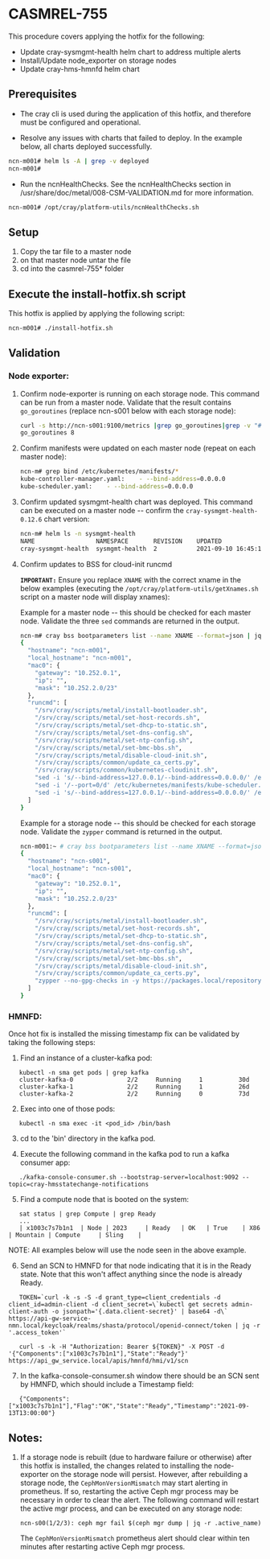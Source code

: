 # CASMREL-755

This procedure covers applying the hotfix for the following:

* Update cray-sysmgmt-health helm chart to address multiple alerts
* Install/Update node_exporter on storage nodes
* Update cray-hms-hmnfd helm chart

## Prerequisites

* The cray cli is used during the application of this hotfix, and therefore must be configured and operational.

* Resolve any issues with charts that failed to deploy. In the example below, all charts deployed successfully.

```bash
ncn-m001# helm ls -A | grep -v deployed
ncn-m001#
```

* Run the ncnHealthChecks. See the ncnHealthChecks section in /usr/share/doc/metal/008-CSM-VALIDATION.md for more information.

```bash
ncn-m001# /opt/cray/platform-utils/ncnHealthChecks.sh
```

## Setup

1. Copy the tar file to a master node
2. on that master node untar the file
3. cd into the casmrel-755* folder

## Execute the install-hotfix.sh script

This hotfix is applied by applying the following script:

```bash
ncn-m001# ./install-hotfix.sh
```

## Validation

### Node exporter:

1. Confirm node-exporter is running on each storage node. This command can be run from a master node.  Validate that the result contains `go_goroutines` (replace ncn-s001 below with each storage node):

   ```bash
   curl -s http://ncn-s001:9100/metrics |grep go_goroutines|grep -v "#"
   go_goroutines 8
   ```

1. Confirm manifests were updated on each master node (repeat on each master node):

   ```bash
   ncn-m# grep bind /etc/kubernetes/manifests/*
   kube-controller-manager.yaml:    - --bind-address=0.0.0.0
   kube-scheduler.yaml:    - --bind-address=0.0.0.0
   ```

1. Confirm updated sysmgmt-health chart was deployed.  This command can be executed on a master node -- confirm the `cray-sysmgmt-health-0.12.6` chart version:

   ```bash
   ncn-m# helm ls -n sysmgmt-health
   NAME               	NAMESPACE     	REVISION	UPDATED                               	STATUS  	CHART                     	APP VERSION
   cray-sysmgmt-health	sysmgmt-health	2       	2021-09-10 16:45:12.00113666 +0000 UTC	deployed	cray-sysmgmt-health-0.12.6      8.15.4
   ```

1. Confirm updates to BSS for cloud-init runcmd

   **`IMPORTANT:`** Ensure you replace `XNAME` with the correct xname in the below examples (executing the `/opt/cray/platform-utils/getXnames.sh` script on a master node will display xnames):

   Example for a master node -- this should be checked for each master node.  Validate the three `sed` commands are returned in the output.

   ```bash
   ncn-m# cray bss bootparameters list --name XNAME --format=json | jq '.[]|."cloud-init"."user-data"'
   {
     "hostname": "ncn-m001",
     "local_hostname": "ncn-m001",
     "mac0": {
       "gateway": "10.252.0.1",
       "ip": "",
       "mask": "10.252.2.0/23"
     },
     "runcmd": [
       "/srv/cray/scripts/metal/install-bootloader.sh",
       "/srv/cray/scripts/metal/set-host-records.sh",
       "/srv/cray/scripts/metal/set-dhcp-to-static.sh",
       "/srv/cray/scripts/metal/set-dns-config.sh",
       "/srv/cray/scripts/metal/set-ntp-config.sh",
       "/srv/cray/scripts/metal/set-bmc-bbs.sh",
       "/srv/cray/scripts/metal/disable-cloud-init.sh",
       "/srv/cray/scripts/common/update_ca_certs.py",
       "/srv/cray/scripts/common/kubernetes-cloudinit.sh",
       "sed -i 's/--bind-address=127.0.0.1/--bind-address=0.0.0.0/' /etc/kubernetes/manifests/kube-controller-manager.yaml",
       "sed -i '/--port=0/d' /etc/kubernetes/manifests/kube-scheduler.yaml",
       "sed -i 's/--bind-address=127.0.0.1/--bind-address=0.0.0.0/' /etc/kubernetes/manifests/kube-scheduler.yaml"
     ]
   }
   ```

   Example for a storage node -- this should be checked for each storage node.  Validate the `zypper` command is returned in the output.

   ```bash
   ncn-m001:~ # cray bss bootparameters list --name XNAME --format=json | jq '.[]|."cloud-init"."user-data"'
   {
     "hostname": "ncn-s001",
     "local_hostname": "ncn-s001",
     "mac0": {
       "gateway": "10.252.0.1",
       "ip": "",
       "mask": "10.252.2.0/23"
     },
     "runcmd": [
       "/srv/cray/scripts/metal/install-bootloader.sh",
       "/srv/cray/scripts/metal/set-host-records.sh",
       "/srv/cray/scripts/metal/set-dhcp-to-static.sh",
       "/srv/cray/scripts/metal/set-dns-config.sh",
       "/srv/cray/scripts/metal/set-ntp-config.sh",
       "/srv/cray/scripts/metal/set-bmc-bbs.sh",
       "/srv/cray/scripts/metal/disable-cloud-init.sh",
       "/srv/cray/scripts/common/update_ca_certs.py",
       "zypper --no-gpg-checks in -y https://packages.local/repository/casmrel-755/cray-node-exporter-1.2.2.1-1.x86_64.rpm"
     ]
   }
   ```

### HMNFD:

Once hot fix is installed the missing timestamp fix can be validated by taking the following steps:

1. Find an instance of a cluster-kafka pod:

```
   kubectl -n sma get pods | grep kafka
   cluster-kafka-0               2/2     Running     1          30d
   cluster-kafka-1               2/2     Running     1          26d
   cluster-kafka-2               2/2     Running     0          73d
```

2. Exec into one of those pods:

```
   kubectl -n sma exec -it <pod_id> /bin/bash
```

3. cd to the 'bin' directory in the kafka pod.

4. Execute the following command in the kafka pod to run a kafka consumer app:

```
   ./kafka-console-consumer.sh --bootstrap-server=localhost:9092 --topic=cray-hmsstatechange-notifications
```

5. Find a compute node that is booted on the system:

```
   sat status | grep Compute | grep Ready
   ...
   | x1003c7s7b1n1  | Node | 2023     | Ready   | OK   | True    | X86  | Mountain | Compute     | Sling    |
```

NOTE: All examples below will use the node seen in the above example.

6. Send an SCN to HMNFD for that node indicating that it is in the Ready state.  Note that this won't affect anything since the node is already Ready.

```
   TOKEN=`curl -k -s -S -d grant_type=client_credentials -d client_id=admin-client -d client_secret=\`kubectl get secrets admin-client-auth -o jsonpath='{.data.client-secret}' | base64 -d\` https://api-gw-service-nmn.local/keycloak/realms/shasta/protocol/openid-connect/token | jq -r '.access_token'`

   curl -s -k -H "Authorization: Bearer ${TOKEN}" -X POST -d '{"Components":["x1003c7s7b1n1"],"State":"Ready"}' https://api_gw_service.local/apis/hmnfd/hmi/v1/scn
```

7. In the kafka-console-consumer.sh window there should be an SCN sent by HMNFD, which should include a Timestamp field:

```
   {"Components":["x1003c7s7b1n1"],"Flag":"OK","State":"Ready","Timestamp":"2021-09-13T13:00:00"}
```

## Notes:

1. If a storage node is rebuilt (due to hardware failure or otherwise) after this hotfix is installed, the changes related to installing the node-exporter on the storage node will persist.  However, after rebuilding a storage node, the `CephMonVersionMismatch` may start alerting in prometheus.  If so, restarting the active Ceph mgr process may be necessary in order to clear the alert.  The following command will restart the active mgr process, and can be executed on any storage node:

   ```
   ncn-s00(1/2/3): ceph mgr fail $(ceph mgr dump | jq -r .active_name)
   ```

   The `CephMonVersionMismatch` prometheus alert should clear within ten minutes after restarting active Ceph mgr process.
